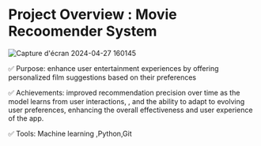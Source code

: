 # Project Overview : Movie Recoomender System
![Capture d'écran 2024-04-27 160145](https://github.com/Assiar1/Movie-recommender-system/assets/115417838/393ab160-c962-470e-a3fc-37c43c64f63e)


✅ Purpose:  enhance user entertainment experiences by offering personalized film suggestions based on their preferences

✅ Achievements: improved recommendation precision over time as the model learns from user interactions, , and the ability to adapt to evolving user preferences,
 enhancing the overall effectiveness and user experience of the app.

✅ Tools: Machine learning ,Python,Git
